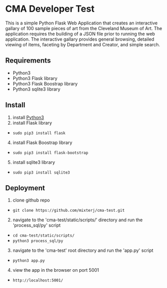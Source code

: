 # CMA Developer Test
This is a simple Python Flask Web Application that creates an interactive gallary of 100 sample pieces of art from the Cleveland Museum of Art. The application requires the building of a JSON file prior to running the web application. The interactive gallary provides general browsing, detailed viewing of items, faceting by Department and Creator, and simple search.

## Requirements
* Python3
* Python3 Flask library
* Python3 Flask Boostrap library
* Python3 sqlite3 library

## Install
1. install [Python3](https://www.python.org/downloads/)
3. install Flask library
  * `sudo pip3 install flask`
4. install Flask Boostrap library
  * `sudo pip3 install flask-bootstrap`
5. install sqlite3 library
  * `sudo pip3 install sqlite3`

## Deployment
1. clone github repo
  * `git clone https://github.com/mixterj/cma-test.git`
2. navigate to the 'cma-test/static/scripts/' directory and run the 'process_sql/py' script
 * `cd cma-test/static/scripts/`
 * `python3 process_sql/py`
3. navigate to the 'cma-test' root directory and run the 'app.py' script
 * `python3 app.py`
4. view the app in the browser on port 5001
 * `http://localhost:5001/`
